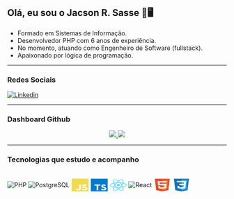 ## Olá, eu sou o Jacson R. Sasse 🤙🖥️

* Formado em Sistemas de Informação.
* Desenvolvedor PHP com 6 anos de experiência.
* No momento, atuando como Engenheiro de Software (fullstack).
* Apaixonado por lógica de programação.

<hr>

### Redes Sociais

[![Linkedin](https://img.shields.io/badge/LinkedIn-0077B5?style=for-the-badge&logo=linkedin&logoColor=white)](https://www.linkedin.com/in/jacson-rodrigo-sasse-1a9742143)

<hr>

### Dashboard Github

<div align="center">
  <a href="https://github.com/jacsonrsasse">
    <img height="180em" src="https://github-readme-stats.vercel.app/api?username=jacsonrsasse&show_icons=true&theme=dark&include_all_commits=true&count_private=true&locale=pt-br&hide=contribs,stars"/>
    <img height="180em" src="https://github-readme-stats.vercel.app/api/top-langs/?username=jacsonrsasse&layout=compact&langs_count=7&theme=dark&locale=pt-br"/>
  </a>
</div>

<hr>

### Tecnologias que estudo e acompanho
<div style="display: inline_block"><br>
  <img align="center" alt="PHP" height="30" width="40" src="https://cdn.jsdelivr.net/gh/devicons/devicon/icons/php/php-original.svg">
  <img align="center" alt="PostgreSQL" height="30" width="40" src="https://cdn.jsdelivr.net/gh/devicons/devicon/icons/postgresql/postgresql-original.svg">
  <img align="center" alt="Javascript" height="30" width="40" src="https://raw.githubusercontent.com/devicons/devicon/master/icons/javascript/javascript-plain.svg">
  <img align="center" alt="Typescript" height="30" width="40" src="https://raw.githubusercontent.com/devicons/devicon/master/icons/typescript/typescript-plain.svg">
  <img align="center" alt="React" height="30" width="40" src="https://raw.githubusercontent.com/devicons/devicon/master/icons/react/react-original.svg">
  <img align="center" alt="React" height="30" width="40" src="https://cdn.jsdelivr.net/gh/devicons/devicon/icons/nodejs/nodejs-original.svg">
  <img align="center" alt="HTML" height="30" width="40" src="https://raw.githubusercontent.com/devicons/devicon/master/icons/html5/html5-original.svg">
  <img align="center" alt="CSS" height="30" width="40" src="https://raw.githubusercontent.com/devicons/devicon/master/icons/css3/css3-original.svg">
</div>
<br/><br/><br/><br/>


<!--- https://github.com/anuraghazra/github-readme-stats >
